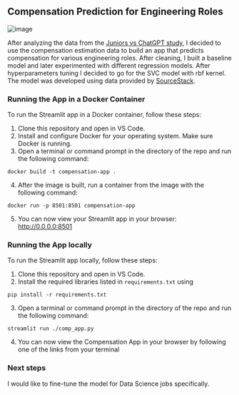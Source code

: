 ## Compensation Prediction for Engineering Roles
![image](https://github.com/user-attachments/assets/aa1a72be-488b-46f8-842d-aeba8db7ed5f)



After analyzing the data from the [Juniors vs ChatGPT study](https://github.com/anopsy/Juniors_vs_ChatGPT), I decided to use the compensation estimation data to build an app that predicts compensation for various engineering roles. 
After cleaning, I built a baseline model and later experimented with different regression models. After hyperparameters tuning I decided to go for the SVC model with rbf kernel. 
The model was developed using data provided by [SourceStack](https://sourcestack.co/).

### Running the App in a Docker Container
To run the Streamlit app in a Docker container, follow these steps:

1. Clone this repository and open in VS Code.
2. Install and configure Docker for your operating system. Make sure Docker is running.
3. Open a terminal or command prompt in the directory of the repo and run the following command: 
```
docker build -t compensation-app .
```
4. After the image is built, run a container from the image with the following command: 
```
docker run -p 8501:8501 compensation-app
```
5. You can now view your Streamlit app in your browser: http://0.0.0.0:8501

### Running the App locally
To run the Streamlit app locally, follow these steps:

1. Clone this repository and open in VS Code.
2. Install the required libraries listed in `requirements.txt` using 
```
pip install -r requirements.txt
```
3. Open a terminal or command prompt in the directory of the repo and run the following command: 
```
streamlit run ./comp_app.py
```
4. You can now view the Compensation App in your browser by following one of the links from your terminal

### Next steps
I would like to fine-tune the model for Data Science jobs specifically.
